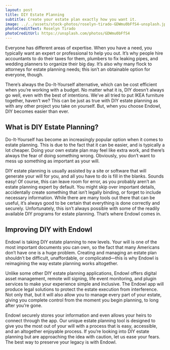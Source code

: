 ```yaml
---
layout: post
title: DIY Estate Planning
subtitle: Create your estate plan exactly how you want it. 
image: ../../assets/stock-photos/roselyn-tirado-GDWmu0bFfS4-unsplash.jpg
photoCreditText: Roselyn Tirado
photoCreditUrl: https://unsplash.com/photos/GDWmu0bFfS4
---
```

Everyone has different areas of expertise. When you have a need, you typically want an expert or professional to help you out. It’s why people hire accountants to do their taxes for them, plumbers to fix leaking pipes, and wedding planners to organize their big day. It’s also why many flock to attorneys for estate planning needs; this isn’t an obtainable option for everyone, though. 

There’s always the Do-It-Yourself alternative, which can be cost efficient when you’re working with a budget. No matter what it is, DIY doesn’t always go well, even with the best of intentions. We’ve all tried to put IKEA furniture together, haven’t we? This can be just as true with DIY estate planning as with any other project you take on yourself. But, when you choose Endowl, DIY becomes easier than ever. 

## What is DIY Estate Planning?
Do-It-Yourself has become an increasingly popular option when it comes to estate planning. This is due to the fact that it can be easier, and is typically a lot cheaper. Doing your own estate plan may feel like extra work, and there’s always the fear of doing something wrong. Obviously, you don’t want to mess up something as important as your will.

DIY estate planning is usually assisted by a site or software that will generate your will for you, and all you have to do is fill in the blanks. Sounds easy! Of course, this can leave room for error, as you probably aren’t an estate planning expert by default. You might skip over important details, accidentally create something that isn’t legally binding, or forget to include necessary information. While there are many tools out there that can be useful, it’s always good to be certain that everything is done correctly and securely. Unfortunately, this isn’t always possible with some of the readily available DIY programs for estate planning. That’s where Endowl comes in.

## Improving DIY with Endowl
Endowl is taking DIY estate planning to new levels. Your will is one of the most important documents you can own, so the fact that many Americans don’t have one is a huge problem. Creating and managing an estate plan shouldn’t be difficult, unaffordable, or complicated—this is why Endowl is reimagining the way estate planning works altogether. 

Unlike some other DIY estate planning applications, Endowl offers digital asset management, remote will signing, life event monitoring, and plugin services to make your experience simple and inclusive. The Endowl app will produce legal solutions to protect the estate execution from interference. Not only that, but it will also allow you to manage every part of your estate, giving you complete control from the moment you begin planning, to long after you’re gone.  

Endowl securely stores your information and even allows your heirs to connect through the app. Our unique estate planning tool is designed to give you the most out of your will with a process that is easy, accessible, and an altogether enjoyable process. If you’re looking into DIY estate planning but are approaching the idea with caution, let us ease your fears. The best way to preserve your legacy is with Endowl. 
